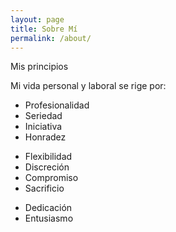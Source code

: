 ```yaml
---
layout: page
title: Sobre Mí
permalink: /about/
---
```

<link rel="stylesheet" href="{{ "/assets/css/about.css" | relative_url }}">
Mis principios

Mi vida personal y laboral se rige por:
<div class="principios-col-wrapper">


<div class="principios-col principios-col-1">
	<ul>
		<li><i class="fa fa-check" aria-hidden="true"></i>
    	Profesionalidad
		</li>
		<li><i class="fa fa-check" aria-hidden="true"></i>
    	Seriedad
		</li>
			<li>
			<i class="fa fa-check" aria-hidden="true"></i>
    	Iniciativa
		</li>
		<li>
		<i class="fa fa-check" aria-hidden="true"></i>
    	Honradez
		</li>
	</ul>
</div>
<div class="principios-col principios-col-2">
	<ul>
		<li>
		<i class="fa fa-check" aria-hidden="true"></i>
			Flexibilidad
		</li>
		<li>	
		<i class="fa fa-check" aria-hidden="true"></i>
			Discreción
		</li>
		<li>
		<i class="fa fa-check" aria-hidden="true"></i>
			Compromiso
		</li>
		<li>
		<i class="fa fa-check" aria-hidden="true"></i>
			Sacrificio
		</li>
	</ul>
</div>
<div class="principios-col principios-col-3">
	<ul>
		<li>
		<i class="fa fa-check" aria-hidden="true"></i>
			Dedicación
		</li>
		<li>
		<i class="fa fa-check" aria-hidden="true"></i>
			Entusiasmo
		</li>
	</ul>
</div>
</div>


